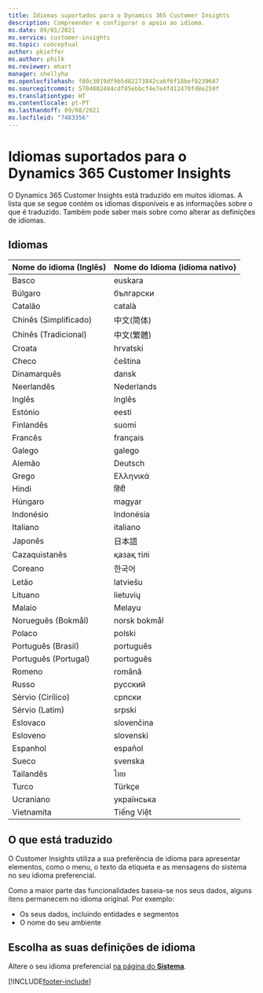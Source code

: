 ```yaml
---
title: Idiomas suportados para o Dynamics 365 Customer Insights
description: Compreender e configurar o apoio ao idioma.
ms.date: 09/01/2021
ms.service: customer-insights
ms.topic: conceptual
author: pkieffer
ms.author: philk
ms.reviewer: mhart
manager: shellyha
ms.openlocfilehash: f80c3019df9b5d82273842ca6f6f18bef0239687
ms.sourcegitcommit: 5704002484cdf85ebbcf4e7e4fd12470fd8e259f
ms.translationtype: HT
ms.contentlocale: pt-PT
ms.lasthandoff: 09/08/2021
ms.locfileid: "7483356"
---
```

# <a name="supported-languages-for-dynamics-365-customer-insights"></a>Idiomas suportados para o Dynamics 365 Customer Insights

O Dynamics 365 Customer Insights está traduzido em muitos idiomas. A lista que se segue contém os idiomas disponíveis e as informações sobre o que é traduzido. Também pode saber mais sobre como alterar as definições de idiomas. 

## <a name="languages"></a>Idiomas

| Nome do idioma (Inglês)|  Nome do Idioma (idioma nativo) |
| ------------- | ------------- |
| Basco | euskara |
| Búlgaro | български |
| Catalão | català |
| Chinês (Simplificado) | 中文(简体) |
| Chinês (Tradicional) | 中文(繁體) |
| Croata | hrvatski |
| Checo | čeština |
| Dinamarquês | dansk |
| Neerlandês | Nederlands |
| Inglês | Inglês |
| Estónio | eesti |
| Finlandês | suomi |
| Francês | français |
| Galego | galego |
| Alemão | Deutsch |
| Grego | Ελληνικά |
| Hindi | हिंदी |
| Húngaro | magyar |
| Indonésio | Indonésia |
| Italiano | italiano |
| Japonês | 日本語 |
| Cazaquistanês | қазақ тілі |
| Coreano | 한국어 |
| Letão | latviešu |
| Lituano | lietuvių |
| Malaio | Melayu |
| Norueguês (Bokmål) | norsk bokmål |
| Polaco | polski |
| Português (Brasil) | português |
| Português (Portugal) | português |
| Romeno | română |
| Russo | pусский |
| Sérvio (Cirílico) | српски |
| Sérvio (Latim) | srpski |
| Eslovaco | slovenčina |
| Esloveno | slovenski |
| Espanhol | español |
| Sueco | svenska |
| Tailandês | ไทย |
| Turco | Türkçe |
| Ucraniano | українська |
| Vietnamita | Tiếng Việt |

## <a name="whats-translated"></a>O que está traduzido

O Customer Insights utiliza a sua preferência de idioma para apresentar elementos, como o menu, o texto da etiqueta e as mensagens do sistema no seu idioma preferencial.

Como a maior parte das funcionalidades baseia-se nos seus dados, alguns itens permanecem no idioma original. Por exemplo:

- Os seus dados, incluindo entidades e segmentos
- O nome do seu ambiente

## <a name="choose-your-language-settings"></a>Escolha as suas definições de idioma  

Altere o seu idioma preferencial [na página do **Sistema**](system.md).


[!INCLUDE[footer-include](../includes/footer-banner.md)]
